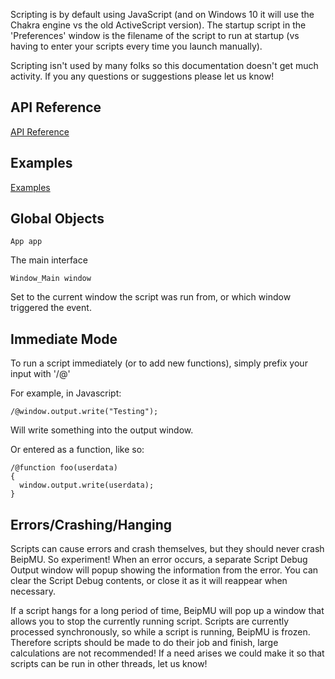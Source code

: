 Scripting is by default using JavaScript (and on Windows 10 it will use the Chakra engine vs the old ActiveScript version). The startup script in the 'Preferences' window is the filename of the script to run at startup (vs having to enter your scripts every time you launch manually).

Scripting isn't used by many folks so this documentation doesn't get much activity. If you any questions or suggestions please let us know!

## API Reference

[API Reference](ScriptingAPI.md)

## Examples

[Examples](ScriptingExamples.md)

## Global Objects

    App app
The main interface

    Window_Main window
Set to the current window the script was run from, or which window triggered the event.


## Immediate Mode

To run a script immediately (or to add new functions), simply prefix your input with '/@'

For example, in Javascript:

    /@window.output.write("Testing");

Will write something into the output window.

Or entered as a function, like so:

    /@function foo(userdata)
    {  
      window.output.write(userdata);
    }

## Errors/Crashing/Hanging 

Scripts can cause errors and crash themselves, but they should never crash BeipMU.  So experiment!  When an error occurs, a separate Script Debug Output window will popup showing the information from the error.  You can clear the Script Debug contents, or close it as it will reappear when necessary.

If a script hangs for a long period of time, BeipMU will pop up a window that allows you to stop the currently running script.  Scripts are currently processed synchronously, so while a script is running, BeipMU is frozen.  Therefore scripts should be made to do their job and finish, large calculations are not recommended!  If a need arises we could make it so that scripts can be run in other threads, let us know!
